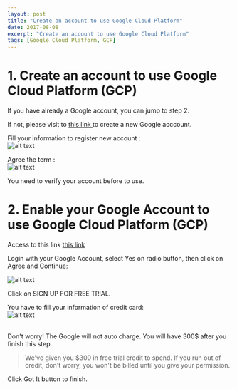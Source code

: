 ```yaml
---
layout: post
title: "Create an account to use Google Cloud Platform"
date: 2017-08-08
excerpt: "Create an account to use Google Cloud Platform"
tags: [Google Cloud Platform, GCP]
---
```


# 1. Create an account to use Google Cloud Platform (GCP) 

If you have already a Google account, you can jump to step 2.

If not, please visit to  [this link ](https://accounts.google.com/SignUp?hl=en) to create a new Google acccount.

Fill your information to register new account : <br>
![alt text](https://farm5.staticflickr.com/4409/36325283152_2f93e0b54e_o.jpg "Fill your information to register new account")

Agree the term : <br>
![alt text](https://farm5.staticflickr.com/4365/36096551520_4fccbb1dea_o.jpg "Agree the term")

You need to verify your account before to use.

# 2. Enable your Google Account to use Google Cloud Platform (GCP) 

Access to this link [this link](http://console.cloud.google.com)

Login with your Google Account, select Yes on radio button, then click on Agree and Continue: <br>

![alt text](https://farm5.staticflickr.com/4372/36356121721_fa723f513b_o.jpg "Sign up for free trial to use GCP")

Click on SIGN UP FOR FREE TRIAL.

 You have to fill your information of credit card: <br>
 ![alt text](https://farm5.staticflickr.com/4420/36096552250_47f1549f3e_o.jpg "Accep the term")

 <br>
 Don't worry! The Google will not auto charge. 
 You will have 300$ after you finish this step.

 > We've given you $300 in free trial credit to spend. If you run out of credit, don't worry, you won't be billed until you give your permission.

Click Got It button to finish.
